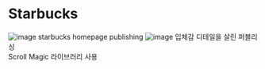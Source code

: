 # Starbucks

![image](https://user-images.githubusercontent.com/104730729/173383377-f0702f59-c152-4ceb-9e8b-61f0e1b7c43d.png)
starbucks homepage publishing
![image](https://user-images.githubusercontent.com/104730729/174858707-7963deff-17b7-4e2c-9022-3853a975f38e.png)
입체감 디테일을 살린 퍼블리싱 
<br />
Scroll Magic 라이브러리 사용

